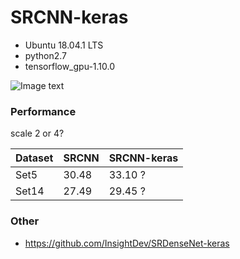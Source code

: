 # SRCNN-keras

* Ubuntu 18.04.1 LTS
* python2.7
* tensorflow_gpu-1.10.0

![Image text](https://github.com/InsightDev/SRCNN-keras/blob/master/butterfly_GT.png)


### Performance

scale 2 or 4?  

| Dataset | SRCNN | SRCNN-keras |
| :------ | :---- | :---------- |
| Set5    | 30.48 | 33.10 ?     |
| Set14   | 27.49 | 29.45 ?     |


### Other

* https://github.com/InsightDev/SRDenseNet-keras  
